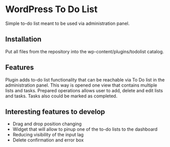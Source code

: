 # WordPress To Do List
Simple to-do list meant to be used via administration panel.
## Installation
Put all files from the repository into the wp-content/plugins/todolist catalog. 
## Features
Plugin adds to-do list functionality that can be reachable via To Do list in the administration panel.
This way is opened one view that contains multiple lists and tasks.
Prepared operations allows user to add, delete and edit lists and tasks.
Tasks also could be marked as completed.
## Interesting features to develop
- Drag and drop position changing
- Widget that will allow to pinup one of the to-do lists to the dashboard
- Reducing visibility of the input lag
- Delete confirmation and error box